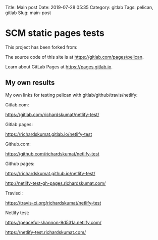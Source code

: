 Title: Main post
Date: 2019-07-28 05:35
Category: gitlab
Tags: pelican, gitlab
Slug: main-post

# SCM static pages tests

This project has been forked from:

The source code of this site is at <https://gitlab.com/pages/pelican>.

Learn about GitLab Pages at <https://pages.gitlab.io>.

## My own results

My own links for testing pelican with gitlab/github/travis/netlify:

Gitlab.com:

<https://gitlab.com/richardskumat/netlify-test/>

Gitlab pages:

<https://richardskumat.gitlab.io/netlify-test>

Github.com:

<https://github.com/richardskumat/netlify-test>

Github pages:

<https://richardskumat.github.io/netlify-test/>

<http://netlify-test-gh-pages.richardskumat.com/>

Travisci:

<https://travis-ci.org/richardskumat/netlify-test>

Netlify test:

<https://peaceful-shannon-9d531a.netlify.com/>

<https://netlify-test.richardskumat.com/>
